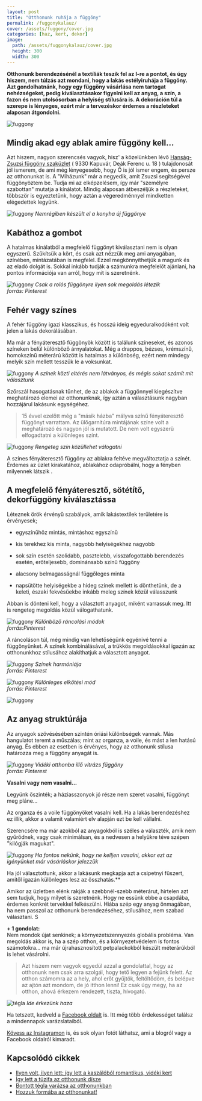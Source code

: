 ```yaml
---
layout: post
title: "Otthonunk ruhája a függöny" 
permalink: /fuggonykalauz/
cover: /assets/fuggony/cover.jpg
categories: [haz, kert, dekor]
image:
  path: /assets/fuggonykalauz/cover.jpg
  height: 300
  width: 300
---
```



 **Otthonunk berendezésénél a textíliák teszik fel az I-re a pontot, és úgy hiszem, nem túlzás azt mondani, hogy a lakás estélyiruhája a függöny. Azt gondolhatnánk, hogy egy függöny vásárlása nem tartogat nehézségeket, pedig kiválasztásakor figyelni kell az anyag, a szín, a fazon és nem utolsósorban a helyiség stílusára is. A dekoráción túl a szerepe is lényeges, ezért már a tervezéskor érdemes a részleteket alaposan átgondolni.** 
 
 
![fuggony](/assets/fuggony/idezet.jpg) 



## Mindig akad egy ablak amire függöny kell...



Azt hiszem, nagyon szerencsés vagyok, hisz' a közelünkben lévő <a href="https://www.google.hu/maps/uv?hl=hu&pb=!1s0x476c063a58733483%3A0x8530e31628e35499!2m22!2m2!1i80!2i80!3m1!2i20!16m16!1b1!2m2!1m1!1e1!2m2!1m1!1e3!2m2!1m1!1e5!2m2!1m1!1e4!2m2!1m1!1e6!3m1!7e115!4shttps%3A%2F%2Flh5.googleusercontent.com%2Fp%2FAF1QipMZt0VlFlQM2ClHuz8yynNak7fJJ87eZOKZ_rtx%3Dw284-h160-k-no!5zenN1enNpIGbDvGdnw7ZueSBrYXB1dsOhciAtIEdvb2dsZS1rZXJlc8Opcw!15sCAESAggH&imagekey=!1e10!2sAF1QipMZt0VlFlQM2ClHuz8yynNak7fJJ87eZOKZ_rtx&sa=X&ved=2ahUKEwjGyMmv_f_hAhXto4sKHdM_D-sQoiowDnoECA0QBg/" target="_blank"> Hanság-Zsuzsi függöny szaküzlet</a> 
( 9330 Kapuvár, Deák Ferenc u. 18 ) tulajdonosát jól ismerem, de ami még lényegesebb, hogy Ő is jól ismer engem, és persze az otthonunkat is.
A "Miházunk" már a negyedik, amit Zsuzsi segítségével függönyöztem be. Tudja mi az elképzelésem, így már "személyre szabottan" mutatja a kínálatot. Mindig alaposan átbeszéljük a részleteket, többször is egyeztetünk, hogy aztán a végeredménnyel mindketten elégedettek legyünk.

![fuggony](/assets/fuggony/IMG_4766.jpg) 
_Nemrégiben készült el a konyha új függönye_ 


## Kabáthoz a gombot

A hatalmas kínálatból a megfelelő függönyt kiválasztani nem is olyan egyszerű. Szűkítsük a kört, és csak azt nézzük meg ami anyagában, színében, mintázatában is megfelel. Ezzel megkönnyíthetjük a magunk és az eladó dolgát is. Sokkal inkább tudják a számunkra megfelelőt ajánlani, ha pontos információja van arról, hogy mit is szeretnénk.

![fuggony](/assets/fuggony/2fb586a5cbc12c00cda64084b8f2a97c.jpg) 
_Csak a rolós függönyre ilyen sok megoldás létezik<br> forrás: Pinterest_ 


## Fehér vagy színes

A fehér függöny igazi klasszikus, és hosszú ideig egyeduralkodóként volt jelen a lakás dekorálásában. 



Ma már a fényáteresztő függönyök között is találunk színeseket, és azonos színeken belül különböző árnyalatokat. Még a drappos, bézses, krémszínű, homokszínű méterárú között is hatalmas a különbség, ezért nem mindegy melyik szín mellett tesszük le a voksunkat. 


![fuggony](/assets/fuggony/IMG_5111.jpg)
_A színek közti eltérés nem látványos, és mégis sokat számít mit választunk_



Szőrszál hasogatásnak tűnhet, de az ablakok a függönnyel kiegészítve meghatározó elemei az otthonunknak, így aztán a választásunk nagyban hozzájárul lakásunk egységéhez.


> 15 évvel ezelőtt még a "másik házba" mályva színű fényáteresztő függönyt varrattam. Az ülőgarnitúra mintájának színe volt a meghatározó és nagyon jól is mutatott. De nem volt egyszerű elfogadtatni a különleges színt.


![fuggony](/assets/fuggony/IMG_5093.jpg)
_Rengeteg szín közüllehet válogatni_


A színes fényáteresztő függöny az ablakra feltéve megváltoztatja a színét. Érdemes az üzlet kirakatához, ablakához odapróbálni, hogy a fényben milyennek látszik . 


## A megfelelő fényáteresztő, sötétítő, dekorfüggöny kiválasztássa

Léteznek örök érvényű szabályok, amik lakástextilek területére is érvényesek; 

* egyszínűhöz mintás, mintáshoz egyszínű

* kis terekhez kis minta, nagyobb helyiségekhez nagyobb 

* sok szín esetén szolidabb, pasztelebb, visszafogottabb berendezés esetén, erőteljesebb, dominánsabb színű függöny

* alacsony belmagasságnál függőleges minta

* napsütötte helyiségekbe a hideg színek mellett is dönthetünk, de a keleti, északi fekvésűekbe inkább meleg színek közül válasszunk 


Abban is dönteni kell, hogy a választott anyagot, miként varrassuk meg. Itt is rengeteg megoldás közül válogathatunk.

![fuggony](/assets/fuggony/d7c3cebd12ded9fd09eba04c5dbd6fd2.jpg)
_Különböző ráncolási módok<br> forrás:Pinterest_

A ráncoláson túl, még mindig van lehetőségünk egyénivé tenni a függönyünket. A színek kombinálásával, a trükkös megoldásokkal igazán az otthonunkhoz stílusához alakíthatjuk a választott anyagot.

![fuggony](/assets/fuggony/338e6529fef6f27b103890e3fd18bda7.jpg)
_Színek harmóniája<br> forrás: Pinterest_


![fuggony](/assets/fuggony/c6305f9ef78aeaf79cf6588479f793dd.jpg)
_Különleges elkötési mód<br> forrás: Pinterest_

![fuggony](/assets/fuggony/79b33f6925c384923c9964ae29845fc3.jpg)

## Az anyag struktúrája


Az anyagok szövésésében szintén óriási különbségek vannak. Más hangulatot teremt a műszálas; mint az organza, a voile, és mást a len hatású anyag. 
És ebben az esetben is érvényes, hogy az otthonunk stílusa határozza meg a függöny anyagát is.

![fuggony](/assets/fuggony/IMG_5095.jpg)
_Vidéki otthonba illő vitrázs függöny<br> forrás: Pinterest_


**Vasalni vagy nem vasalni...**

Legyünk őszinték; a háziasszonyok jó része nem szeret vasalni, függönyt meg pláne...

Az organza és a voile függönyöket vasalni kell. Ha a lakás berendezéshez ez illik, akkor a valamit valamiért elv alapján ezt be kell vállalni.


Szerencsére ma már azokból az anyagokból is széles a választék, amik nem gyűrődnek, vagy csak minimálsan, és a nedvesen a helyükre téve szépen "kilógják magukat".

![fuggony](/assets/fuggony/IMG_5100.jpg)
_Ha fontos nekünk, hogy ne kelljen vasalni, akkor ezt az igényünket már vásárláskor jelezzük_

Ha jól választottunk, akkor a lakásunk megkapja azt a csipetnyi fűszert, amitől igazán különleges lesz az összhatás.** 

Amikor az üzletben elénk rakják a szebbnél-szebb méterárut, hirtelen azt sem tudjuk, hogy milyet is szeretnénk. Hogy ne essünk ebbe a csapdába, érdemes konkrét tervekkel felkészülni. Hiába szép egy anyag önmagában, ha nem passzol az otthonunk berendezéséhez, stílusához, nem szabad választani. S




**+ 1 gondolat:**   
Nem mondok újat senkinek; a környezetszennyezés globális probléma. 
Van megoldás akkor is, ha a szép otthon, és a környezetvédelem is fontos számotokra... ma  már újrahasznosított petpalackokból készült méterárúkból is lehet vásárolni.











> Azt hiszem nem vagyok egyedül azzal a gondolattal, hogy az otthonunk nem csak arra szolgál, hogy tető legyen a fejünk felett. Az otthon számomra az a hely, ahol erőt gyűjtök, feltöltődöm, és belépve az ajtón azt mondom, de jó itthon lenni! Ez csak úgy megy, ha az  otthon, ahová érkezem rendezett, tiszta, hívogató.




![tégla](/assets/teraszdekor/IMG_20190722_124455.jpg)
_Ide érkezünk haza_














Ha tetszett, kedveld a <a href="https://www.facebook.com/Var%C3%A1zsolj-otthont-360330751226066/" target="_blank">Facebook oldalt</a> is. Itt még több érdekességet találsz a mindennapok varázslataiból.

<a href="https://www.instagram.com/varazsoljotthont/?hl=hu/" target="_blank">Kövess az Instagramon</a> is, és sok olyan fotót láthatsz, ami a blogról vagy a Facebook oldalról kimaradt.



## Kapcsolódó cikkek

 
* [Ilyen volt, ilyen lett: így lett a kaszálóból romantikus, vidéki kert](/2019-06-26/kulsokorlet)
* [Így lett a tüzifa az otthonunk dísze](/2019-05-16/fábólkreatívan)
* [Bontott tégla varázsa az otthonunkban](/2019-04-23/tegla)
* [Hozzuk formába az otthonunkat!](/2019-03-26/dekoráció)





 
